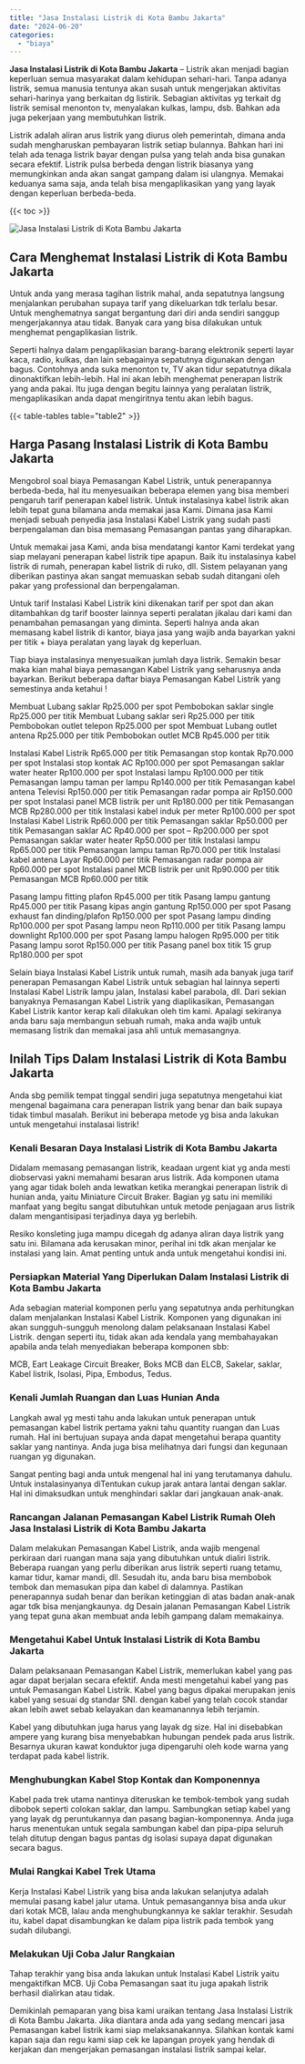 ```yaml
---
title: "Jasa Instalasi Listrik di Kota Bambu Jakarta"
date: "2024-06-20"
categories: 
  - "biaya"
---
```


**Jasa Instalasi Listrik di Kota Bambu Jakarta** – Listrik akan menjadi bagian keperluan semua masyarakat dalam kehidupan sehari-hari. Tanpa adanya listrik, semua manusia tentunya akan susah untuk mengerjakan aktivitas sehari-harinya yang berkaitan dg listirik. Sebagian aktivitas yg terkait dg listrik semisal menonton tv, menyalakan kulkas, lampu, dsb. Bahkan ada juga pekerjaan yang membutuhkan listrik.

Listrik adalah aliran arus listrik yang diurus oleh pemerintah, dimana anda sudah mengharuskan pembayaran listrik setiap bulannya. Bahkan hari ini telah ada tenaga listrik bayar dengan pulsa yang telah anda bisa gunakan secara efektif. Listrik pulsa berbeda dengan listrik biasanya yang memungkinkan anda akan sangat gampang dalam isi ulangnya. Memakai keduanya sama saja, anda telah bisa mengaplikasikan yang yang layak dengan keperluan berbeda-beda.

{{< toc >}}

![Jasa Instalasi Listrik di Kota Bambu Jakarta](/images/instalasi-listrik-murah06.png)

## Cara Menghemat Instalasi Listrik di Kota Bambu Jakarta

Untuk anda yang merasa tagihan listrik mahal, anda sepatutnya langsung menjalankan perubahan supaya tarif yang dikeluarkan tdk terlalu besar. Untuk menghematnya sangat bergantung dari diri anda sendiri sanggup mengerjakannya atau tidak. Banyak cara yang bisa dilakukan untuk menghemat pengaplikasian listrik.

Seperti halnya dalam pengaplikasian barang-barang elektronik seperti layar kaca, radio, kulkas, dan lain sebagainya sepatutnya digunakan dengan bagus. Contohnya anda suka menonton tv, TV akan tidur sepatutnya dikala dinonaktifkan lebih-lebih. Hal ini akan lebih menghemat penerapan listrik yang anda pakai. Itu juga dengan begitu lainnya yang peralatan listrik, mengaplikasikan anda dapat mengiritnya tentu akan lebih bagus.

{{< table-tables table="table2" >}}

## Harga Pasang Instalasi Listrik di Kota Bambu Jakarta

Mengobrol soal biaya Pemasangan Kabel Listrik, untuk penerapannya berbeda-beda, hal itu menyesuaikan beberapa elemen yang bisa memberi pengaruh tarif penerapan kabel listrik. Untuk instalasinya kabel listrik akan lebih tepat guna bilamana anda memakai jasa Kami. Dimana jasa Kami menjadi sebuah penyedia jasa Instalasi Kabel Listrik yang sudah pasti berpengalaman dan bisa memasang Pemasangan pantas yang diharapkan.

Untuk memakai jasa Kami, anda bisa mendatangi kantor Kami terdekat yang siap melayani penerapan kabel listrik tipe apapun. Baik itu instalasinya kabel listrik di rumah, penerapan kabel listrik di ruko, dll. Sistem pelayanan yang diberikan pastinya akan sangat memuaskan sebab sudah ditangani oleh pakar yang professional dan berpengalaman.

Untuk tarif Instalasi Kabel Listrik kini dikenakan tarif per spot dan akan ditambahkan dg tarif booster lainnya seperti peralatan jikalau dari kami dan penambahan pemasangan yang diminta. Seperti halnya anda akan memasang kabel listrik di kantor, biaya jasa yang wajib anda bayarkan yakni per titik + biaya peralatan yang layak dg keperluan.

Tiap biaya instalasinya menyesuaikan jumlah daya listrik. Semakin besar maka kian mahal biaya pemasangan Kabel Listrik yang seharusnya anda bayarkan. Berikut beberapa daftar biaya Pemasangan Kabel Listrik yang semestinya anda ketahui !

Membuat Lubang saklar Rp25.000 per spot Pembobokan saklar single Rp25.000 per titik Membuat Lubang saklar seri Rp25.000 per titik Pembobokan outlet telepon Rp25.000 per spot Membuat Lubang outlet antena Rp25.000 per titik Pembobokan outlet MCB Rp45.000 per titik

Instalasi Kabel Listrik Rp65.000 per titik Pemasangan stop kontak Rp70.000 per spot Instalasi stop kontak AC Rp100.000 per spot Pemasangan saklar water heater Rp100.000 per spot Instalasi lampu Rp100.000 per titik Pemasangan lampu taman per lampu Rp140.000 per titik Pemasangan kabel antena Televisi Rp150.000 per titik Pemasangan radar pompa air Rp150.000 per spot Instalasi panel MCB listrik per unit Rp180.000 per titik Pemasangan MCB Rp280.000 per titik Instalasi kabel induk per meter Rp100.000 per spot Instalasi Kabel Listrik Rp60.000 per titik Pemasangan saklar Rp50.000 per titik Pemasangan saklar AC Rp40.000 per spot – Rp200.000 per spot Pemasangan saklar water heater Rp50.000 per titik Instalasi lampu Rp65.000 per titik Pemasangan lampu taman Rp70.000 per titik Instalasi kabel antena Layar Rp60.000 per titik Pemasangan radar pompa air Rp60.000 per spot Instalasi panel MCB listrik per unit Rp90.000 per titik Pemasangan MCB Rp60.000 per titik

Pasang lampu fitting plafon Rp45.000 per titik Pasang lampu gantung Rp45.000 per titik Pasang kipas angin gantung Rp150.000 per spot Pasang exhaust fan dinding/plafon Rp150.000 per spot Pasang lampu dinding Rp100.000 per spot Pasang lampu neon Rp110.000 per titik Pasang lampu downlight Rp100.000 per spot Pasang lampu halogen Rp95.000 per titik Pasang lampu sorot Rp150.000 per titik Pasang panel box titik 15 grup Rp180.000 per spot

Selain biaya Instalasi Kabel Listrik untuk rumah, masih ada banyak juga tarif penerapan Pemasangan Kabel Listrik untuk sebagian hal lainnya seperti Instalasi Kabel Listrik lampu jalan, Instalasi kabel parabola, dll. Dari sekian banyaknya Pemasangan Kabel Listrik yang diaplikasikan, Pemasangan Kabel Listrik kantor kerap kali dilakukan oleh tim kami. Apalagi sekiranya anda baru saja membangun sebuah rumah, maka anda wajib untuk memasang listrik dan memakai jasa ahli untuk memasangnya.

## Inilah Tips Dalam Instalasi Listrik di Kota Bambu Jakarta


Anda sbg pemilik tempat tinggal sendiri juga sepatutnya mengetahui kiat mengenal bagaimana cara penerapan listrik yang benar dan baik supaya tidak timbul masalah. Berikut ini beberapa metode yg bisa anda lakukan untuk mengetahui instalasai listrik!

### Kenali Besaran Daya Instalasi Listrik di Kota Bambu Jakarta

Didalam memasang pemasangan listrik, keadaan urgent kiat yg anda mesti diobservasi yakni memahami besaran arus listrik. Ada komponen utama yang agar tidak boleh anda lewatkan ketika merangkai penerapan listrik di hunian anda, yaitu Miniature Circuit Braker. Bagian yg satu ini memiliki manfaat yang begitu sangat dibutuhkan untuk metode penjagaan arus listrik dalam mengantisipasi terjadinya daya yg berlebih.

Resiko konsleting juga mampu dicegah dg adanya aliran daya listrik yang satu ini. Bilamana ada kerusakan minor, perihal ini tdk akan menjalar ke instalasi yang lain. Amat penting untuk anda untuk mengetahui kondisi ini.

### Persiapkan Material Yang Diperlukan Dalam Instalasi Listrik di Kota Bambu Jakarta

Ada sebagian material komponen perlu yang sepatutnya anda perhitungkan dalam menjalankan Instalasi Kabel Listrik. Komponen yang digunakan ini akan sungguh-sungguh menolong dalam pelaksanaan Instalasi Kabel Listrik. dengan seperti itu, tidak akan ada kendala yang membahayakan apabila anda telah menyediakan beberapa komponen sbb:

MCB, Eart Leakage Circuit Breaker, Boks MCB dan ELCB, Sakelar, saklar, Kabel listrik, Isolasi, Pipa, Embodus, Tedus.

### Kenali Jumlah Ruangan dan Luas Hunian Anda

Langkah awal yg mesti tahu anda lakukan untuk penerapan untuk pemasangan kabel listrik pertama yakni tahu quantity ruangan dan Luas rumah. Hal ini bertujuan supaya anda dapat mengetahui berapa quantity saklar yang nantinya. Anda juga bisa melihatnya dari fungsi dan kegunaan ruangan yg digunakan.

Sangat penting bagi anda untuk mengenal hal ini yang terutamanya dahulu. Untuk instalasinyanya diTentukan cukup jarak antara lantai dengan saklar. Hal ini dimaksudkan untuk menghindari saklar dari jangkauan anak-anak.

### Rancangan Jalanan Pemasangan Kabel Listrik Rumah Oleh Jasa Instalasi Listrik di Kota Bambu Jakarta

Dalam melakukan Pemasangan Kabel Listrik, anda wajib mengenal perkiraan dari ruangan mana saja yang dibutuhkan untuk dialiri listrik. Beberapa ruangan yang perlu diberikan arus listrik seperti ruang tetamu, kamar tidur, kamar mandi, dll. Sesudah itu, anda baru bisa membobok tembok dan memasukan pipa dan kabel di dalamnya. Pastikan penerapannya sudah benar dan berikan ketinggian di atas badan anak-anak agar tdk bisa menjangkaunya. dg Desain jalanan Pemasangan Kabel Listrik yang tepat guna akan membuat anda lebih gampang dalam memakainya.

### Mengetahui Kabel Untuk Instalasi Listrik di Kota Bambu Jakarta

Dalam pelaksanaan Pemasangan Kabel Listrik, memerlukan kabel yang pas agar dapat berjalan secara efektif. Anda mesti mengetahui kabel yang pas untuk Pemasangan Kabel Listrik. Kabel yang bagus dipakai merupakan jenis kabel yang sesuai dg standar SNI. dengan kabel yang telah cocok standar akan lebih awet sebab kelayakan dan keamanannya lebih terjamin.

Kabel yang dibutuhkan juga harus yang layak dg size. Hal ini disebabkan ampere yang kurang bisa menyebabkan hubungan pendek pada arus listrik. Besarnya ukuran kawat konduktor juga dipengaruhi oleh kode warna yang terdapat pada kabel listrik.

### Menghubungkan Kabel Stop Kontak dan Komponennya

Kabel pada trek utama nantinya diteruskan ke tembok-tembok yang sudah dibobok seperti colokan saklar, dan lampu. Sambungkan setiap kabel yang yang layak dg peruntukannya dan pasang bagian-komponennya. Anda juga harus menentukan untuk segala sambungan kabel dan pipa-pipa seluruh telah ditutup dengan bagus pantas dg isolasi supaya dapat digunakan secara bagus.

### Mulai Rangkai Kabel Trek Utama

Kerja Instalasi Kabel Listrik yang bisa anda lakukan selanjutya adalah memulai pasang kabel jalur utama. Untuk pemasangannya bisa anda ukur dari kotak MCB, lalau anda menghubungkannya ke saklar terakhir. Sesudah itu, kabel dapat disambungkan ke dalam pipa listrik pada tembok yang sudah dilubangi.

### Melakukan Uji Coba Jalur Rangkaian

Tahap terakhir yang bisa anda lakukan untuk Instalasi Kabel Listrik yaitu mengaktifkan MCB. Uji Coba Pemasangan saat itu juga apakah listrik berhasil dialirkan atau tidak.

Demikinlah pemaparan yang bisa kami uraikan tentang Jasa Instalasi Listrik di Kota Bambu Jakarta. Jika diantara anda ada yang sedang mencari jasa Pemasangan kabel listrik kami siap melaksanakannya. Silahkan kontak kami kapan saja dan regu kami siap cek ke lapangan proyek yang hendak di kerjakan dan mengerjakan pemasangan instalasi listrik sampai kelar.
